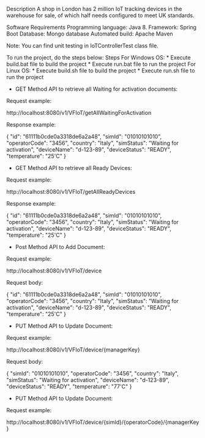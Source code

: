 Description
A shop in London has 2 million IoT tracking devices in the warehouse for sale, of which half needs configured to meet UK standards.

Software Requirements
Programming language: Java 8.
Framework: Spring Boot
Database: Mongo database
Automated build: Apache Maven

Note: You can find unit testing in IoTControllerTest class file.


To run the project, do the steps below:
Steps
For Windows OS:
	* Execute build.bat file to build the project
	* Execute run.bat file to run the project
For Linux OS:
	* Execute build.sh file to build the project
	* Execute run.sh file to run the project


* GET Method API to retrieve all Waiting for activation documents:


Request example:

http://localhost:8080/v1/VFIoT/getAllWaitingForActivation

Response example:

   {
        "id": "61111b0cde0a3318de6a2a48",
        "simId": "01010101010",
        "operatorCode": "3456",
        "country": "Italy",
        "simStatus": "Waiting for activation",
        "deviceName": "d-123-89",
        "deviceStatus": "READY",
        "temperature": "25'C"
    }


* GET Method API to retrieve all Ready Devices:


Request example:

http://localhost:8080/v1/VFIoT/getAllReadyDevices

Response example:

   {
        "id": "61111b0cde0a3318de6a2a48",
        "simId": "01010101010",
        "operatorCode": "3456",
        "country": "Italy",
        "simStatus": "Waiting for activation",
        "deviceName": "d-123-89",
        "deviceStatus": "READY",
        "temperature": "25'C"
    }


* Post Method API to Add Document:


Request example:

http://localhost:8080/v1/VFIoT/device

Request body:

   {
        "id": "61111b0cde0a3318de6a2a48",
        "simId": "01010101010",
        "operatorCode": "3456",
        "country": "Italy",
        "simStatus": "Waiting for activation",
        "deviceName": "d-123-89",
        "deviceStatus": "READY",
        "temperature": "25'C"
    }




* PUT Method API to Update Document:


Request example:

http://localhost:8080/v1/VFIoT/device/{managerKey}


Request body:

   {
        "simId": "01010101010",
        "operatorCode": "3456",
        "country": "Italy",
        "simStatus": "Waiting for activation",
        "deviceName": "d-123-89",
        "deviceStatus": "READY",
        "temperature": "77'C"
    }

* PUT Method API to Update Document:


Request example:

http://localhost:8080/v1/VFIoT/device/{simId}/{operatorCode}/{managerKey}



